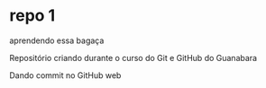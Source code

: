 # repo 1
 aprendendo essa bagaça

 Repositório criando durante o curso do Git e GitHub do Guanabara

Dando commit no GitHub web
